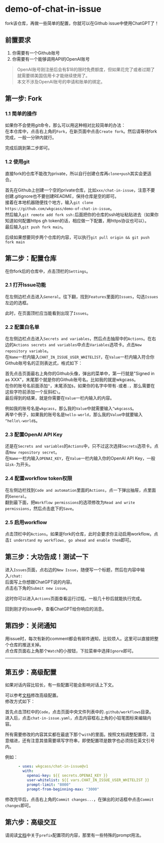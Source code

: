 # demo-of-chat-in-issue

fork该仓库，再做一些简单的配置，你就可以在Github issue中使用ChatGPT了！

## 前置要求

1. 你需要有一个Github账号
2. 你需要有一个能够调用API的OpenAI账号

> OpenAI账号刚注册后会有$18的限时免费额度，但如果花完了或者过期了就需要绑美国信用卡才能继续使用了。  
> 本文不涉及OpenAI账号的申请和账单的绑定。

## 第一步: Fork

### 1.1 简单的操作

如果你不会使用git命令，那么可以用这种相对比较简单的办法：  
在本仓库中，点击右上角的`Fork`，在新页面中点击`Create fork`。然后请等待fork完成，一般一分钟内就行。

完成后跳到第二步即可。

### 1.2 使用git

直接fork的仓库不能改为private，所以自行创建仓库再`clone+push`其实会更适合。

首先在Github上创建一个空的private仓库，比如`xxx/chat-in-issue`，注意不要创建.gitignore也不要创建README，保持仓库是空的即可。  
接着在本地机器随便找个地方，输入`git clone https://github.com/wkgcass/demo-of-chat-in-issue`。  
然后输入`git remote add fork ssh:`后面把你的仓库的ssh地址粘贴进去（如果你知道如何配置https gh token的话，相应做一下配置，用https协议也可以）。  
最后输入`git push fork main`。

后续如果想要同步两个仓库的内容，可以执行`git pull origin && git push fork main`

## 第二步：配置仓库

在你fork后的仓库中，点击顶栏的`Settings`。

### 2.1 打开Issue功能

在左侧边栏点击进入`General`。往下翻，找到`Features`里面的`Issues`，勾选`Issues`左边的选框。

此时，在页面顶栏应当能看到出现了`Issues`。

### 2.2 配置白名单

在左侧边栏点击进入`Secrets and variables`，然后点击抽屉中的`Actions`。在右边的`Actions secrets and variables`中点击`Variables`选项卡。点击`New repository variable`。  
在`Name`一栏内输入`CHAT_IN_ISSUE_USER_WHITELIST`，在`Value`一栏内输入符合你Github账号名的正则表达式，格式如下：

首先点击页面最右上角你的Github头像，弹出的菜单中，第一行就是"Signed in as XXX"，末尾那个就是你的Github账号名。比如我的就是wkgcass。  
在你的账号名前面添加`^`，末尾添加`$`，如果你的名字中带有`-`或者`.`，那么需要在这些字符前添加一个反斜杠`\`。  
最后得到的结果，就是你需要在`Value`一栏内输入的内容。

例如我的账号名是`wkgcass`，那么我的`Value`中就需要输入`^wkgcass$`。  
再举个例子，如果我的账号名是`hello-world`，那么我的`Value`中就要输入`^hello\-world$`。

### 2.3 配置OpenAI API Key

还是在`Secrets and variables`的`Actions`中，只不过这次选择`Secrets`选项卡。点击`New repository secret`。  
在`Name`一栏内输入`OPENAI_KEY`，在`Value`一栏内输入你的OpenAI API Key，一般以`sk-`为开头。

### 2.4 配置workflow token权限

在左侧边栏找到`Code and automation`里面的`Actions`，点一下弹出抽屉，点里面的`General`。  
翻到最下面，把`Workflow permissions`的选项修改为`Read and write permissions`，然后点击底下的`Save`。

### 2.5 启用workflow

点击顶栏中的`Actions`。如果是fork的仓库，此时会要求你主动启用workflow。点击`I understand my workflows, go ahead and enable them`即可。

## 第三步：大功告成！测试一下

进入`Issues`页面，点右边的`New Issue`，随便写一个标题，然后在内容中输入`/chat:`  
后面写上你想跟ChatGPT说的内容。  
点击右下角的`Submit new issue`。

这时你可以进入`Actions`页面查看运行过程。一般几十秒后就能执行完成。

回到刚才的issue中，查看ChatGPT给你响应的消息。

## 第四步：关闭通知

用issue时，每次有新的comment都会有邮件通知，比较烦人。这里可以直接把整个仓库的推送关掉。  
点仓库页面右上角那个`Watch`的小按钮，下拉菜单中选择`Ignore`即可。

---

## 第五步：高级配置

如果对话内容比较长，有一些配置可能会影响对话上下文。

可以参考[文档](https://github.com/marketplace/actions/chat-in-issue)修改高级配置。  
修改方式如下：

首先点击顶栏中的`Code`，点击页面中央文件列表中的`.github/workflows`目录。  
进入后，点击`chat-in-issue.yaml`，点击内容框右上角的小铅笔图标来编辑内容。

所有需要修改的内容其实都在最底下那个`with`的里面。按照文档调整配置项，注意缩进，还有注意其值需要填写字符串，即使配置项是数字也必须括在英文引号内。

例如：

```yaml
      - uses: wkgcass/chat-in-issue@v1
        with:
          openai-key: ${{ secrets.OPENAI_KEY }}
          user-whitelist: ${{ vars.CHAT_IN_ISSUE_USER_WHITELIST }}
          prompt-limit: "8000"
          prompt-from-beginning-max: "3000"
```

修改完毕后，点击右上角的`Commit changes...`，在弹出的对话框中点击`Commit changes`即可。

## 第六步：高级交互

请阅读[文档](https://github.com/marketplace/actions/chat-in-issue)中关于`prefix`配置项的内容，那里有一些特殊的prompt用法。
